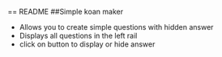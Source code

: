 == README
##Simple koan maker
* Allows you to create simple questions with hidden answer
* Displays all questions in the left rail
* click on button to display or hide answer
